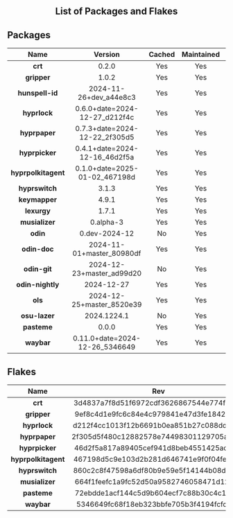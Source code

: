 <!--- This list was auto-generated. DO NOT edit this file manually. -->

<h2 align="center">List of Packages and Flakes</h2>

## Packages

| **Name** | **Version** | **Cached** | **Maintained** | **Homepage** |
| :-: | :-: | :-: | :-: | :-: |
| **crt** | 0.2.0 | Yes | Yes | [🌐](https://github.com/spitulax/crt) |
| **gripper** | 1.0.2 | Yes | Yes | [🌐](https://github.com/spitulax/gripper) |
| **hunspell-id** | 2024-11-26+dev_a44e8c3 | Yes | Yes | [🌐](https://github.com/shuLhan/hunspell-id) |
| **hyprlock** | 0.6.0+date=2024-12-27_d212f4c | Yes | Yes | [🌐](https://github.com/hyprwm/hyprlock) |
| **hyprpaper** | 0.7.3+date=2024-12-22_2f305d5 | Yes | Yes | [🌐](https://github.com/hyprwm/hyprpaper) |
| **hyprpicker** | 0.4.1+date=2024-12-16_46d2f5a | Yes | Yes | [🌐](https://github.com/hyprwm/hyprpicker) |
| **hyprpolkitagent** | 0.1.0+date=2025-01-02_467198d | Yes | Yes | [🌐](https://github.com/hyprwm/hyprpolkitagent) |
| **hyprswitch** | 3.1.3 | Yes | Yes | [🌐](https://github.com/h3rmt/hyprswitch) |
| **keymapper** | 4.9.1 | Yes | Yes | [🌐](https://github.com/houmain/keymapper) |
| **lexurgy** | 1.7.1 | Yes | Yes | [🌐](https://github.com/def-gthill/lexurgy) |
| **musializer** | 0.alpha-3 | Yes | Yes | [🌐](https://github.com/tsoding/musializer) |
| **odin** | 0.dev-2024-12 | No | Yes | [🌐](https://odin-lang.org/) |
| **odin-doc** | 2024-11-01+master_80980df | Yes | Yes | [🌐](https://github.com/odin-lang/pkg.odin-lang.org) |
| **odin-git** | 2024-12-23+master_ad99d20 | No | Yes | [🌐](https://odin-lang.org/) |
| **odin-nightly** | 2024-12-27 | Yes | Yes | [🌐](https://odin-lang.org/) |
| **ols** | 2024-12-25+master_8520e39 | Yes | Yes | [🌐](https://github.com/DanielGavin/ols) |
| **osu-lazer** | 2024.1224.1 | No | Yes | [🌐](https://osu.ppy.sh) |
| **pasteme** | 0.0.0 | Yes | Yes | [🌐](https://github.com/spitulax/pasteme) |
| **waybar** | 0.11.0+date=2024-12-26_5346649 | Yes | Yes | [🌐](https://github.com/alexays/waybar) |

## Flakes

| **Name** | **Rev** | **Maintained** | **Homepage** |
| :-: | :-: | :-: | :-: |
| **crt** | 3d4837a7f8d51f6972cdf3626867544e774f1965 | Yes | [🌐](https://github.com/spitulax/crt) |
| **gripper** | 9ef8c4d1e9fc6c84e4c979841e47d3fe1842abd5 | Yes | [🌐](https://github.com/spitulax/gripper) |
| **hyprlock** | d212f4cc1013f12b6691b0ea851b27c088dd8eb8 | Yes | [🌐](https://github.com/hyprwm/hyprlock) |
| **hyprpaper** | 2f305d5f480c12882578e74498301129705a1bb5 | Yes | [🌐](https://github.com/hyprwm/hyprpaper) |
| **hyprpicker** | 46d2f5a817a89405cef941d8beb4551425acf3da | Yes | [🌐](https://github.com/hyprwm/hyprpicker) |
| **hyprpolkitagent** | 467198d5c9e103d2b281d646741e9f0f04fe0e8c | Yes | [🌐](https://github.com/spitulax/hyprpolkitagent) |
| **hyprswitch** | 860c2c8f47598a6df80b9e59e5f14144b08d2150 | Yes | [🌐](https://github.com/spitulax/hyprswitch) |
| **musializer** | 664f1feefc1a9fc52d50a9582746058471d12e28 | Yes | [🌐](https://github.com/spitulax/musializer) |
| **pasteme** | 72ebdde1acf144c5d9b604ecf7c88b30c4c18f84 | Yes | [🌐](https://github.com/spitulax/pasteme) |
| **waybar** | 5346649fc68f18eb323bbfe705b3f4194fcfd743 | Yes | [🌐](https://github.com/alexays/waybar) |
